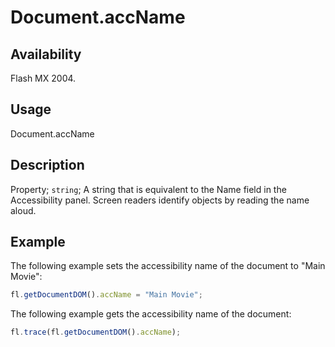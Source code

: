 # Document.accName

## Availability

Flash MX 2004.

## Usage

Document.accName

## Description

Property; `string`; A string that is equivalent to the Name field in the Accessibility panel. Screen readers identify objects by reading the name aloud.

## Example

The following example sets the accessibility name of the document to "Main Movie":

```javascript
fl.getDocumentDOM().accName = "Main Movie";
```

The following example gets the accessibility name of the document:

```javascript
fl.trace(fl.getDocumentDOM().accName);
```
